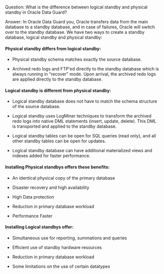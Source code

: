 Question:  What is the difference between logical standby and physical standby in Oracle Data Guard?

Answer: In  Oracle Data Guard you, Oracle transfers data from the main database to a standby database, and in case of failures, Oracle will switch over to the standby database.  We have two ways to create a standby database, logical standby and physical standby:

#### Physical standby differs from logical standby:

* Physical standby schema matches exactly the source database.

* Archived redo logs and FTP'ed directly to the standby database which is always running in "recover" mode.  Upon arrival, the archived redo logs are applied directly to the standby database.

#### Logical standby is different from physical standby:

* Logical standby database does not have to match the schema structure of the source database.

* Logical standby uses LogMiner techniques to transform the archived redo logs into native DML statements (insert, update, delete).  This DML is transported and applied to the standby database.

* Logical standby tables can be open for SQL queries (read only), and all other standby tables can be open for updates.

* Logical standby database can have additional materialized views and indexes added for faster performance.

#### Installing Physical standbys offers these benefits:

* An identical physical copy of the primary database

* Disaster recovery and high availability

* High Data protection

* Reduction in primary database workload

* Performance Faster

#### Installing Logical standbys offer:

* Simultaneous use for reporting, summations and queries

* Efficient use of standby hardware resources

* Reduction in primary database workload

* Some limitations on the use of certain datatypes